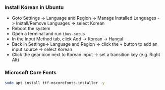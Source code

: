 ### Install Korean in Ubuntu
- Goto Settings -> Language and Region -> Manage Installed Languages -> Install/Remove Languages -> select Korean
- Reboot the system
- Open a terminal and run `ibus-setup`
- In the Input Method tab, click Add -> Korean -> Hangul
- Back in Settings-> Language and Region -> click the + button to add an input source -> select Korean
- Click the gear icon next to Korean input -> set a transition key (e.g. Right Alt)

### Microsoft Core Fonts
```bash
sudo apt install ttf-mscorefonts-installer -y
```